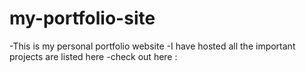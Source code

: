 # my-portfolio-site

-This is my personal portfolio website -I have hosted all the important projects are listed here -check out here :
